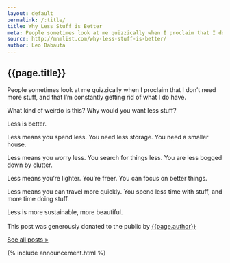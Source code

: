 ```yaml
---
layout: default
permalink: /:title/
title: Why Less Stuff is Better
meta: People sometimes look at me quizzically when I proclaim that I don’t need more stuff, and that I’m constantly getting rid of what I do have.
source: http://mnmlist.com/why-less-stuff-is-better/
author: Leo Babauta
---
```


<h2>{{page.title}}</h2>

<p class="intro">People sometimes look at me quizzically when I proclaim that I don’t need more stuff, and that I’m constantly getting rid of what I do have.</p>

What kind of weirdo is this? Why would you want less stuff?

Less is better.

Less means you spend less. You need less storage. You need a smaller house.

Less means you worry less. You search for things less. You are less bogged down by clutter.

Less means you’re lighter. You’re freer. You can focus on better things.

Less means you can travel more quickly. You spend less time with stuff, and more time doing stuff.

Less is more sustainable, more beautiful.

<div class="attribution">
  <p>This post was generously donated to the public by <a href="{{page.source}}" target="_blank">{{page.author}}</a> <img src="{{site.baseurl}}/assets/img/external-icon.png" width="16px"/></p>
</div> <!-- .attribution -->


<a class="all-posts" href="{{site.baseurl}}/archive">See all posts &raquo;</a>

{% include announcement.html %} 